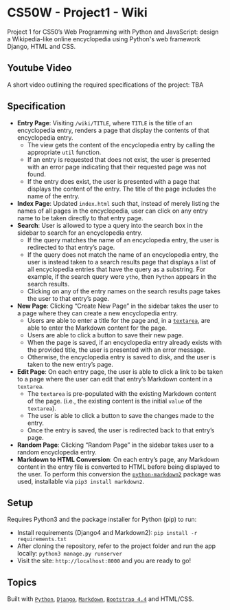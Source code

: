 # CS50W - Project1 - Wiki

Project 1 for CS50’s Web Programming with Python and JavaScript: design a Wikipedia-like online encyclopedia using Python's web framework Django, HTML and CSS.

## Youtube Video
A short video outlining the required specifications of the project: TBA

## Specification
- **Entry Page**: Visiting `/wiki/TITLE`, where `TITLE` is the title of an encyclopedia entry, renders a page that display the contents of that encyclopedia entry.
    - The view gets the content of the encyclopedia entry by calling the appropriate `util` function.
    - If an entry is requested that does not exist, the user is presented with an error page indicating that their requested page was not found.
    - If the entry does exist, the user is presented with a page that displays the content of the entry. The title of the page includes the name of the entry.
- **Index Page**: Updated `index.html` such that, instead of merely listing the names of all pages in the encyclopedia, user can click on any entry name to be taken directly to that entry page.
- **Search**: User is allowed to type a query into the search box in the sidebar to search for an encyclopedia entry.
    - If the query matches the name of an encyclopedia entry, the user is redirected to that entry’s page.
    - If the query does not match the name of an encyclopedia entry, the user is instead taken to a search results page that displays a list of all encyclopedia entries that have the query as a substring. For example, if the search query were `ytho`, then `Python` appears in the search results.
    - Clicking on any of the entry names on the search results page takes the user to that entry’s page.
- **New Page**: Clicking “Create New Page” in the sidebar takes the user to a page where they can create a new encyclopedia entry.
    - Users are able to enter a title for the page and, in a [`textarea`](https://www.w3schools.com/tags/tag_textarea.asp), are able to enter the Markdown content for the page.
    - Users are able to click a button to save their new page.
    - When the page is saved, if an encyclopedia entry already exists with the provided title, the user is presented with an error message.
    - Otherwise, the encyclopedia entry is saved to disk, and the user is taken to the new entry’s page.
- **Edit Page**: On each entry page, the user is able to click a link to be taken to a page where the user can edit that entry’s Markdown content in a `textarea`.
    - The `textarea` is pre-populated with the existing Markdown content of the page. (i.e., the existing content is the initial `value` of the `textarea`).
    - The user is able to click a button to save the changes made to the entry.
    - Once the entry is saved, the user is redirected back to that entry’s page.
- **Random Page**: Clicking “Random Page” in the sidebar takes user to a random encyclopedia entry.
- **Markdown to HTML Conversion**: On each entry’s page, any Markdown content in the entry file is converted to HTML before being displayed to the user. To perform this conversion the [`python-markdown2`](https://github.com/trentm/python-markdown2) package was used, installable via `pip3 install markdown2`.

## Setup
Requires Python3 and the package installer for Python (pip) to run:

* Install requirements (Django4 and Markdown2): `pip install -r requirements.txt`
* After cloning the repository, refer to the project folder and run the app locally: `python3 manage.py runserver`
* Visit the site: `http://localhost:8000` and you are ready to go!

## Topics
Built with [`Python`](https://www.python.org/downloads/), [`Django`](https://www.djangoproject.com/), [`Markdown`](https://pypi.org/project/Markdown/), [`Bootstrap 4.4`](https://getbootstrap.com/docs/4.4/getting-started/introduction/) and HTML/CSS.
